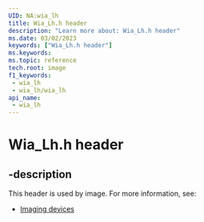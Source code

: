 ```yaml
---
UID: NA:wia_lh
title: Wia_Lh.h header
description: "Learn more about: Wia_Lh.h header"
ms.date: 03/02/2023
keywords: ["Wia_Lh.h header"]
ms.keywords: 
ms.topic: reference
tech.root: image
f1_keywords:
 - wia_lh
 - wia_lh/wia_lh
api_name:
 - wia_lh
---
```


# Wia_Lh.h header

## -description

This header is used by image. For more information, see:

- [Imaging devices](../_image/index.md)
